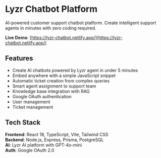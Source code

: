 # Lyzr Chatbot Platform

AI-powered customer support chatbot platform. Create intelligent support agents in minutes with zero coding required.

**Live Demo**: [https://lyzr-chatbot.netlify.app/](https://lyzr-chatbot.netlify.app/)

## Features

- Create AI chatbots powered by Lyzr agent in under 5 minutes
- Embed anywhere with a simple JavaScript snippet
- Automatic ticket creation from complex queries
- Smart agent assignment to support team
- Knowledge base integration with RAG
- Google OAuth authentication
- User management 
- Ticket management

## Tech Stack

**Frontend**: React 18, TypeScript, Vite, Tailwind CSS  
**Backend**: Node.js, Express, Prisma, PostgreSQL  
**AI**: Lyzr AI platform with GPT-4o-mini  
**Auth**: Google OAuth 2.0
